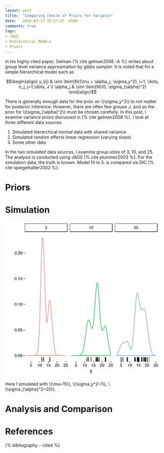 ```yaml
---
layout: post
title:  "Comparing Choice of Priors for Variance"
date:   2016-03-17 15:27:47 -0500
comments: true
tags:
- JAGS
- Hierarchical Models
- Priors
---
```


In his highly cited paper, Gelman {% cite gelman2006 -A %} writes about group level variance approximation by gibbs sampler. It is noted that for a simple hierarchical model such as 

$$\begin{align}
y_{ij} & \sim \text{N}(\mu + \alpha_j, \sigma_y^2), i=1, \dots, n_j, j=1,\dots, J \\
\alpha_j & \sim \text{N}(0, \sigma_{\alpha}^2)
\end{align}$$

There is generally enough data for the prior on \\(\sigma_y^2\\) to not matter for posterior inference. However, there are often few groups *J*, and so the prior for \\(\sigma_{\alpha}^2\\) must be chosen carefully. In this post, I examine variance priors discussed in {% cite gelman2006 %}. I look at three different data sources  

1. Simulated hierarchical normal data with shared variance
2. Simulated random effects linear regression (varying slope)
3. Some other data

In the two simulated data sources, I examine group sizes of 3, 10, and 25. The analysis is conducted using JAGS {% cite plummer2003 %}. For the simulation data, the truth is known. Model fit in 3. is compared via DIC {% cite spiegelhalter2002 %}.

# Priors

# Simulation

![Simple Simulation](/assets/img/variance-sim-1.svg)

Here I simulated with \\(\mu=15\\), \\(\sigma_y^2=1\\), \\(\sigma_{\alpha}^2=20\\).

# Analysis and Comparison

# References

{% bibliography --cited %}
